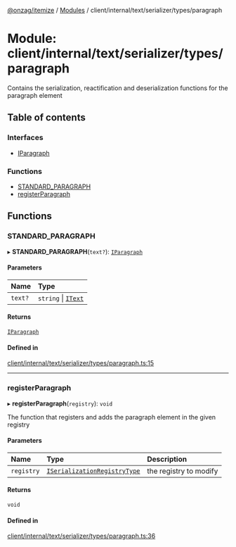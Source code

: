 [@onzag/itemize](../README.md) / [Modules](../modules.md) / client/internal/text/serializer/types/paragraph

# Module: client/internal/text/serializer/types/paragraph

Contains the serialization, reactification and deserialization functions
for the paragraph element

## Table of contents

### Interfaces

- [IParagraph](../interfaces/client_internal_text_serializer_types_paragraph.IParagraph.md)

### Functions

- [STANDARD\_PARAGRAPH](client_internal_text_serializer_types_paragraph.md#standard_paragraph)
- [registerParagraph](client_internal_text_serializer_types_paragraph.md#registerparagraph)

## Functions

### STANDARD\_PARAGRAPH

▸ **STANDARD_PARAGRAPH**(`text?`): [`IParagraph`](../interfaces/client_internal_text_serializer_types_paragraph.IParagraph.md)

#### Parameters

| Name | Type |
| :------ | :------ |
| `text?` | `string` \| [`IText`](../interfaces/client_internal_text_serializer_types_text.IText.md) |

#### Returns

[`IParagraph`](../interfaces/client_internal_text_serializer_types_paragraph.IParagraph.md)

#### Defined in

[client/internal/text/serializer/types/paragraph.ts:15](https://github.com/onzag/itemize/blob/5c2808d3/client/internal/text/serializer/types/paragraph.ts#L15)

___

### registerParagraph

▸ **registerParagraph**(`registry`): `void`

The function that registers and adds the paragraph element in the given
registry

#### Parameters

| Name | Type | Description |
| :------ | :------ | :------ |
| `registry` | [`ISerializationRegistryType`](../interfaces/client_internal_text_serializer.ISerializationRegistryType.md) | the registry to modify |

#### Returns

`void`

#### Defined in

[client/internal/text/serializer/types/paragraph.ts:36](https://github.com/onzag/itemize/blob/5c2808d3/client/internal/text/serializer/types/paragraph.ts#L36)
